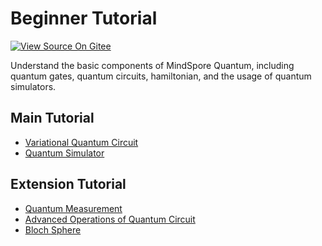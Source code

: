 # Beginner Tutorial

[![View Source On Gitee](https://mindspore-website.obs.cn-north-4.myhuaweicloud.com/website-images/r2.5.0/resource/_static/logo_source_en.svg)](https://gitee.com/mindspore/docs/blob/r2.5.0/docs/mindquantum/docs/source_en/beginner/beginner.md)

Understand the basic components of MindSpore Quantum, including quantum gates, quantum circuits, hamiltonian, and the usage of quantum simulators.

## Main Tutorial

<ul>
  <li><a href="parameterized_quantum_circuit.html">Variational Quantum Circuit</a></li>
  <li><a href="quantum_simulator.html">Quantum Simulator</a></li>
</ul>

## Extension Tutorial

<ul>
  <li><a href="quantum_measurement.html">Quantum Measurement</a></li>
  <li><a href="advance_operations_of_quantum_circuit.html">Advanced Operations of Quantum Circuit</a></li>
  <li><a href="bloch_sphere.html">Bloch Sphere</a></li>
</ul>
